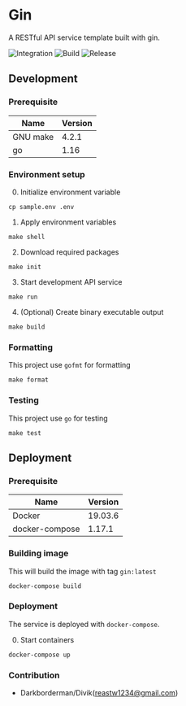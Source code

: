 # Gin
A RESTful API service template built with gin.

![Integration](https://github.com/DarkbordermanTemplate/gin/workflows/Integration/badge.svg)
![Build](https://github.com/DarkbordermanTemplate/gin/workflows/Build/badge.svg)
![Release](https://github.com/DarkbordermanTemplate/gin/workflows/Release/badge.svg)

## Development

### Prerequisite

| Name | Version |
| --- | --- |
| GNU make | 4.2.1 |
| go | 1.16 |

### Environment setup

0. Initialize environment variable

```
cp sample.env .env
```

1. Apply environment variables

```
make shell
```

2. Download required packages
```
make init
```

3. Start development API service
```
make run
```

4. (Optional) Create binary executable output
```
make build
```

### Formatting

This project use `gofmt` for formatting
```
make format
```

### Testing

This project use `go` for testing
```
make test
```

## Deployment

### Prerequisite

| Name | Version |
| --- | --- |
| Docker | 19.03.6 |
| docker-compose | 1.17.1 |

### Building image

This will build the image with tag `gin:latest`
```
docker-compose build
```

### Deployment

The service is deployed with `docker-compose`.

0. Start containers
```
docker-compose up
```

### Contribution
* Darkborderman/Divik(reastw1234@gmail.com)
